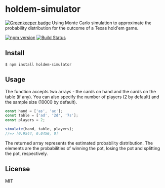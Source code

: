 # holdem-simulator

[![Greenkeeper badge](https://badges.greenkeeper.io/eivindfjeldstad/holdem-simulator.svg)](https://greenkeeper.io/)
Using Monte Carlo simulation to approximate the probability distribution for the outcome of a Texas hold'em game.

[![npm version](http://img.shields.io/npm/v/holdem-simulator.svg?style=flat)](https://npmjs.org/package/holdem-simulator)
[![Build Status](http://img.shields.io/travis/eivindfjeldstad/holdem-simulator.svg?style=flat)](https://travis-ci.org/eivindfjeldstad/holdem-simulator)

## Install
    $ npm install holdem-simulator

## Usage
The function accepts two arrays - the cards on hand and the cards on the table (if any). You can also specify the number of players (2 by default) and the sample size (10000 by default).

```js
const hand = ['as', 'ac'];
const table = ['ad', '2d', '7s'];
const players = 2;

simulate(hand, table, players);
//=> [0.9544, 0.0456, 0]
```

The returned array represents the estimated probability distribution. The elements are the probabilities of winning the pot, losing the pot and splitting the pot, respectively.

## License
MIT
